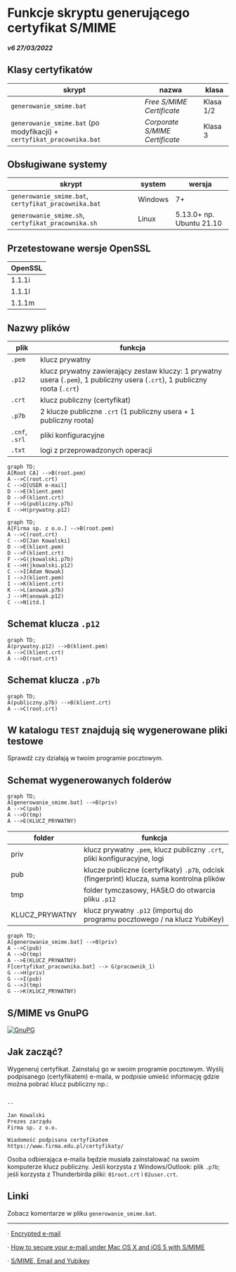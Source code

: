 # Funkcje skryptu generującego certyfikat S/MIME

##### v6 27/03/2022

## Klasy certyfikatów
skrypt | nazwa | klasa
| ----------- | ----------- | -----------
`generowanie_smime.bat` | *Free S/MIME Certificate* | Klasa 1/2
`generowanie_smime.bat` (po modyfikacji) + `certyfikat_pracownika.bat` | *Corporate S/MIME Certificate* | Klasa 3

## Obsługiwane systemy
skrypt | system | wersja
| ----------- | ----------- | -----------
`generowanie_smime.bat`, `certyfikat_pracownika.bat` | Windows | 7+
`generowanie_smime.sh`, `certyfikat_pracownika.sh` | Linux | 5.13.0+ np. Ubuntu 21.10

## Przetestowane wersje OpenSSL
| OpenSSL |
|-----------|
| 1.1.1i |
| 1.1.1l |
| 1.1.1m |

## Nazwy plików
plik | funkcja
| ----------- | -----------
`.pem` | klucz prywatny
`.p12` | klucz prywatny zawierający zestaw kluczy: 1 prywatny usera (`.pem`), 1 publiczny usera (`.crt`), 1 publiczny roota (`.crt`)
`.crt` | klucz publiczny (certyfikat)
`.p7b` | 2 klucze publiczne `.crt` (1 publiczny usera + 1 publiczny roota)
`.cnf`, `.srl` | pliki konfiguracyjne
`.txt` | logi z przeprowadzonych operacji


```mermaid
graph TD;
A[Root CA] -->B(root.pem)
A -->C(root.crt)
C -->D[USER e-mail]
D -->E(klient.pem)
D -->F(klient.crt)
F -->G(publiczny.p7b)
E -->H(prywatny.p12)
```


```mermaid
graph TD;
A[Firma sp. z o.o.] -->B(root.pem)
A -->C(root.crt)
C -->D[Jan Kowalski]
D -->E(klient.pem)
D -->F(klient.crt)
F -->G(jkowalski.p7b)
E -->H(jkowalski.p12)
C -->I[Adam Nowak]
I -->J(klient.pem)
I -->K(klient.crt)
K -->L(anowak.p7b)
J -->M(anowak.p12)
C -->N[itd.]
```

## Schemat klucza `.p12`

```mermaid
graph TD;
A(prywatny.p12) -->B(klient.pem)
A -->C(klient.crt)
A -->D(root.crt)
```

## Schemat klucza `.p7b`

```mermaid
graph TD;
A(publiczny.p7b) -->B(klient.crt)
A -->C(root.crt)
```

## W katalogu `TEST` znajdują się wygenerowane pliki testowe
Sprawdź czy działają w twoim programie pocztowym.

## Schemat wygenerowanych folderów

```mermaid
graph TD;
A[generowanie_smime.bat] -->B(priv)
A -->C(pub)
A -->D(tmp)
A -->E(KLUCZ_PRYWATNY)
```

folder | funkcja
| ----------- | -----------
priv | klucz prywatny `.pem`, klucz publiczny `.crt`, pliki konfiguracyjne, logi
pub | klucze publiczne (certyfikaty) `.p7b`, odcisk (fingerprint) klucza, suma kontrolna plików
tmp | folder tymczasowy, HASŁO do otwarcia pliku `.p12`
KLUCZ_PRYWATNY | klucz prywatny `.p12` (importuj do programu pocztowego / na klucz YubiKey)

```mermaid
graph TD;
A[generowanie_smime.bat] -->B(priv)
A -->C(pub)
A -->D(tmp)
A -->E(KLUCZ_PRYWATNY)
F[certyfikat_pracownika.bat] --> G(pracownik_1)
G -->H(priv)
G -->I(pub)
G -->J(tmp)
G -->K(KLUCZ_PRYWATNY)
```

## S/MIME vs GnuPG
[![GnuPG](https://imgs.xkcd.com/comics/pgp.png)](https://xkcd.com/1181/)

## Jak zacząć?
Wygeneruj certyfikat. Zainstaluj go w swoim programie pocztowym. Wyślij podpisanego (certyfikatem) e-maila, w podpisie umieść informację gdzie można pobrać klucz publiczny np.:

```

--

Jan Kowalski
Prezes zarządu
Firma sp. z o.o.

Wiadomość podpisana certyfikatem
https://www.firma.edu.pl/certyfikaty/

```

Osoba odbierająca e-maila będzie musiała zainstalować na swoim komputerze klucz publiczny. Jeśli korzysta z Windows/Outlook: plik `.p7b`; jeśli korzysta z Thunderbirda pliki: `01root.crt` i `02user.crt`.

## Linki
Zobacz komentarze w pliku `generowanie_smime.bat`.

---

· [Encrypted e-mail](https://arstechnica.com/information-technology/2013/06/encrypted-e-mail-how-much-annoyance-will-you-tolerate-to-keep-the-nsa-away/)

· [How to secure your e-mail under Mac OS X and iOS 5 with S/MIME](https://arstechnica.com/gadgets/2011/10/secure-your-e-mail-under-mac-os-x-and-ios-5-with-smime/)

· [S/MIME, Email and Yubikey](https://blog.ligos.net/2017-01-02/Smime-Email-and-Yubikey.html)

